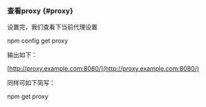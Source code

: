 ### 查看proxy {#proxy}

设置完，我们查看下当前代理设置

npm config get proxy

输出如下：

[http://proxy.example.com:8080/](http://proxy.example.com:8080/)

同样可如下简写：

npm get proxy